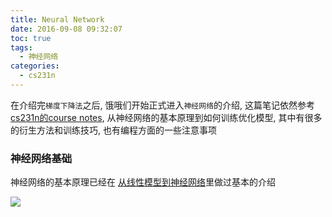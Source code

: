 ```yaml
---
title: Neural Network
date: 2016-09-08 09:32:07
toc: true
tags:
  - 神经网络
categories:
  - cs231n
---
```

在介绍完`梯度下降法`之后, 饿哦们开始正式进入`神经网络`的介绍, 这篇笔记依然参考 [cs231n的course notes](http://cs231n.github.io/), 从神经网络的基本原理到如何训练优化模型, 其中有很多的衍生方法和训练技巧, 也有编程方面的一些注意事项

<!--more-->

### **神经网络基础**

神经网络的基本原理已经在 [从线性模型到神经网络](http://simtalk.cn/2016/08/23/%E4%BB%8E%E7%BA%BF%E6%80%A7%E6%A8%A1%E5%9E%8B%E5%88%B0%E7%A5%9E%E7%BB%8F%E7%BD%91%E7%BB%9C/)里做过基本的介绍

![](\img\Neural-Network\neuron.png)

